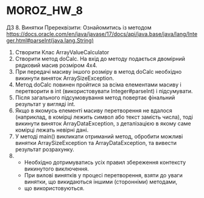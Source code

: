 # MOROZ_HW_8
ДЗ 8. Винятки
Пререквізити:
Ознайомитись із методом
https://docs.oracle.com/en/java/javase/17/docs/api/java.base/java/lang/Integer.html#parseInt(java.lang.String)
1. Створити Клас ArrayValueCalculator
2. Створити метод doCalc. На вхід до методу подається двомірний рядковий масив розміром 4х4.
3. При передачі масиву іншого розміру в метод doCalc необхідно викинути виняток ArraySizeException.
4. Метод doCalc повинен пройтися за всіма елементами масиву і перетворити в int (використовувати Integer#parseInt) і підсумувати. 
5. Після загального підсумовування метод повертає фінальний результат у вигляді int.
6. Якщо в якомусь елементі масиву перетворення не вдалося (наприклад, в комірці лежить символ або текст замість числа), 
   тоді викинути виняток ArrayDataException, з деталізацією в якому саме комірці лежать невірні дані.
7. У методі main() викликати отриманий метод, обробити можливі винятки ArraySizeException та ArrayDataException, 
   та вивести результат розрахунку.
8. * Необхідно дотримуватись усіх правил збереження контексту викинутого виключення.
   * При вилові винятків у процесі перетворення, взяти до уваги винятки, що викидаються іншими (сторонніми) методами, 
   * що використовуються.